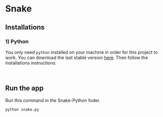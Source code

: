 # Snake

## Installations

### 1) Python

You only need `python` installed on your machine in order for this project to work. You can download the last stable version [here](https://www.python.org/downloads/). Then follow the installations instructions.

&nbsp;

## Run the app

Run this command in the Snake-Python foder.

```
python snake.py
```
